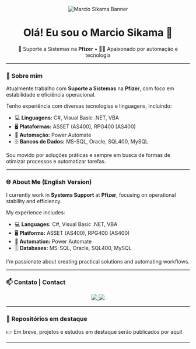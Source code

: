 <!-- Banner -->
<p align="center">
  <img src="https://via.placeholder.com/900x200?text=Marcio+Sikama" alt="Marcio Sikama Banner" />
</p>

<h1 align="center">Olá! Eu sou o Marcio Sikama 👋</h1>

<p align="center">
  💼 Suporte a Sistemas na <strong>Pfizer</strong> • 👨‍💻 Apaixonado por automação e tecnologia
</p>

---

### 🧾 Sobre mim

Atualmente trabalho com **Suporte a Sistemas** na **Pfizer**, com foco em estabilidade e eficiência operacional.

Tenho experiência com diversas tecnologias e linguagens, incluindo:

- 💻 **Linguagens:** C#, Visual Basic .NET, VBA  
- 🖥️ **Plataformas:** ASSET (AS400), RPG400 (AS400)  
- 🔁 **Automação:** Power Automate  
- 🗄️ **Bancos de Dados:** MS-SQL, Oracle, SQL400, MySQL  

Sou movido por soluções práticas e sempre em busca de formas de otimizar processos e automatizar tarefas.

---

### 🌐 About Me (English Version)

I currently work in **Systems Support** at **Pfizer**, focusing on operational stability and efficiency.

My experience includes:

- 💻 **Languages:** C#, Visual Basic .NET, VBA  
- 🖥️ **Platforms:** ASSET (AS400), RPG400 (AS400)  
- 🔁 **Automation:** Power Automate  
- 🗄️ **Databases:** MS-SQL, Oracle, SQL400, MySQL  

I'm passionate about creating practical solutions and automating workflows.

---

### 📫 Contato | Contact

<p align="center">
  <a href="https://www.linkedin.com/in/m%C3%A1rcio-sikama-0054b9/" target="_blank">
    <img src="https://img.shields.io/badge/LinkedIn-0077B5?style=for-the-badge&logo=linkedin&logoColor=white" />
  </a>
  <a href="mailto:marcio@sikama.net" target="_blank">
    <img src="https://img.shields.io/badge/Email-D14836?style=for-the-badge&logo=gmail&logoColor=white" />
  </a>
</p>

---

### 🚀 Repositórios em destaque

👉 Em breve, projetos e estudos em destaque serão publicados por aqui!

---
